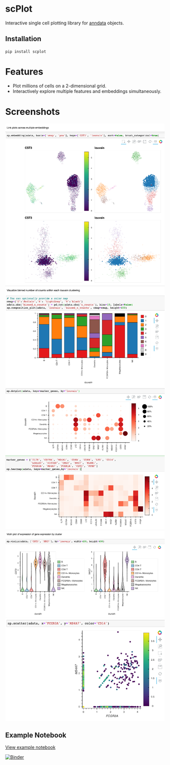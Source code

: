 # scPlot

Interactive single cell plotting library for [anndata](https://anndata.readthedocs.io/) objects.

## Installation
`pip install scplot`

# Features
 - Plot millions of cells on a 2-dimensional grid.
 - Interactively explore multiple features and embeddings simultaneously.

# Screenshots
![embedding](https://github.com/klarman-cell-observatory/scPlot/raw/master/images/embedding.png)
![composition_plot](https://github.com/klarman-cell-observatory/scPlot/raw/master/images/composition_plot.png)
![dotplot](https://github.com/klarman-cell-observatory/scPlot/raw/master/images/dotplot.png)
![heatmap](https://github.com/klarman-cell-observatory/scPlot/raw/master/images/heatmap.png)
![violin](https://github.com/klarman-cell-observatory/scPlot/raw/master/images/violin.png)
![scatter](https://github.com/klarman-cell-observatory/scPlot/raw/master/images/scatter.png)

## Example Notebook
[View example notebook](https://nbviewer.jupyter.org/github/klarman-cell-observatory/scPlot/blob/master/notebooks/scplot.ipynb?flush_cache=true)

[![Binder](https://mybinder.org/badge_logo.svg)](https://mybinder.org/v2/gh/klarman-cell-observatory/scPlot/master)


